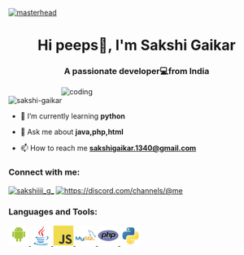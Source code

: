 [![masterhead](https://getwallpapers.com/wallpaper/full/7/1/d/14952.jpg)](https://sakshi-gaikar.io)
<h1 align="center">Hi peeps👋, I'm Sakshi Gaikar</h1>
<h3 align="center">A passionate developer💻from India</h3>
<img align="right" alt="coding" width="400" src="https://images.deepai.org/art-image/7b2cbc5f265c49b69ad33c04882c1619/princess-animated-programmer-she-is-surrounded-by-an-.jpg">
<p align="left"> <img src="https://komarev.com/ghpvc/?username=sakshi-gaikar&label=Profile%20views&color=0e75b6&style=flat" alt="sakshi-gaikar" /> </p>

- 🌱 I’m currently learning **python**

- 💬 Ask me about **java,php,html**

- 📫 How to reach me **sakshigaikar.1340@gmail.com**

<h3 align="left">Connect with me:</h3>
<p align="left">
<a href="https://instagram.com/sakshiiii_g_" target="blank"><img align="center" src="https://raw.githubusercontent.com/rahuldkjain/github-profile-readme-generator/master/src/images/icons/Social/instagram.svg" alt="sakshiiii_g_" height="30" width="40" /></a>
<a href="https://discord.gg/https://discord.com/channels/@me" target="blank"><img align="center" src="https://raw.githubusercontent.com/rahuldkjain/github-profile-readme-generator/master/src/images/icons/Social/discord.svg" alt="https://discord.com/channels/@me" height="30" width="40" /></a>
</p>

<h3 align="left">Languages and Tools:</h3>
<p align="left"> <a href="https://developer.android.com" target="_blank" rel="noreferrer"> <img src="https://raw.githubusercontent.com/devicons/devicon/master/icons/android/android-original-wordmark.svg" alt="android" width="40" height="40"/> </a> <a href="https://www.java.com" target="_blank" rel="noreferrer"> <img src="https://raw.githubusercontent.com/devicons/devicon/master/icons/java/java-original.svg" alt="java" width="40" height="40"/> </a> <a href="https://developer.mozilla.org/en-US/docs/Web/JavaScript" target="_blank" rel="noreferrer"> <img src="https://raw.githubusercontent.com/devicons/devicon/master/icons/javascript/javascript-original.svg" alt="javascript" width="40" height="40"/> </a> <a href="https://www.mysql.com/" target="_blank" rel="noreferrer"> <img src="https://raw.githubusercontent.com/devicons/devicon/master/icons/mysql/mysql-original-wordmark.svg" alt="mysql" width="40" height="40"/> </a> <a href="https://www.php.net" target="_blank" rel="noreferrer"> <img src="https://raw.githubusercontent.com/devicons/devicon/master/icons/php/php-original.svg" alt="php" width="40" height="40"/> </a> <a href="https://www.python.org" target="_blank" rel="noreferrer"> <img src="https://raw.githubusercontent.com/devicons/devicon/master/icons/python/python-original.svg" alt="python" width="40" height="40"/> </a> </p>



